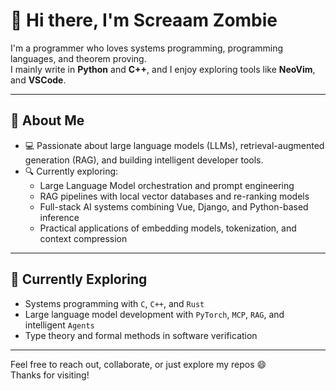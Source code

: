 # 👋 Hi there, I'm Screaam Zombie

I'm a programmer who loves systems programming, programming languages, and theorem proving.  
I mainly write in **Python** and **C++**, and I enjoy exploring tools like **NeoVim**, and **VSCode**.

---

## 🧠 About Me

- 💻 Passionate about large language models (LLMs), retrieval-augmented generation (RAG), and building intelligent developer tools.
- 🔍 Currently exploring:
  - Large Language Model orchestration and prompt engineering
  - RAG pipelines with local vector databases and re-ranking models
  - Full-stack AI systems combining Vue, Django, and Python-based inference
  - Practical applications of embedding models, tokenization, and context compression

---

## 📌 Currently Exploring

- Systems programming with `C`, `C++`, and `Rust`
- Large language model development with `PyTorch`, `MCP`, `RAG`, and intelligent `Agents`
- Type theory and formal methods in software verification

---

Feel free to reach out, collaborate, or just explore my repos 😄  
Thanks for visiting!